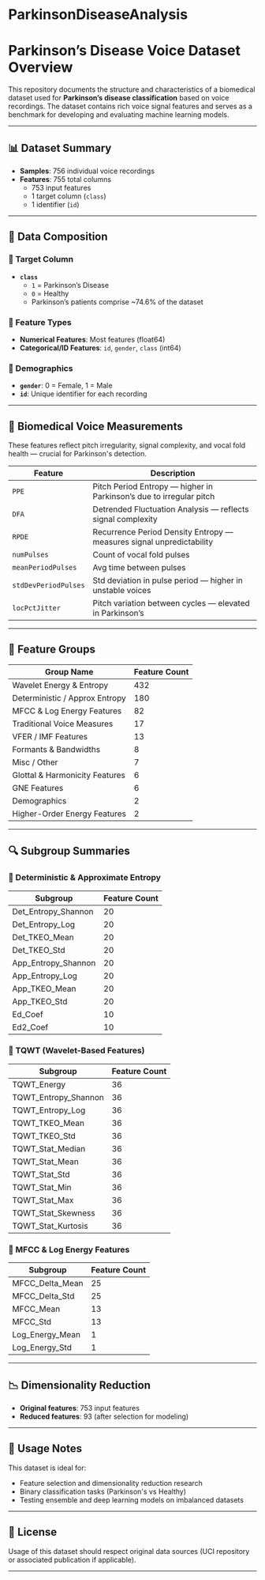 # ParkinsonDiseaseAnalysis

# Parkinson’s Disease Voice Dataset Overview

This repository documents the structure and characteristics of a biomedical dataset used for **Parkinson’s disease classification** based on voice recordings. The dataset contains rich voice signal features and serves as a benchmark for developing and evaluating machine learning models.

---

## 📊 Dataset Summary

- **Samples**: 756 individual voice recordings  
- **Features**: 755 total columns  
  - 753 input features  
  - 1 target column (`class`)  
  - 1 identifier (`id`)

---

## 🧬 Data Composition

### 🧠 Target Column

- **`class`**  
  - `1` = Parkinson’s Disease  
  - `0` = Healthy  
  - Parkinson’s patients comprise ~74.6% of the dataset

### 🔣 Feature Types

- **Numerical Features**: Most features (float64)
- **Categorical/ID Features**: `id`, `gender`, `class` (int64)

### 🧑 Demographics
- **`gender`**: 0 = Female, 1 = Male  
- **`id`**: Unique identifier for each recording

---

## 🧪 Biomedical Voice Measurements

These features reflect pitch irregularity, signal complexity, and vocal fold health — crucial for Parkinson's detection.

| Feature               | Description |
|-----------------------|-------------|
| `PPE`                | Pitch Period Entropy — higher in Parkinson’s due to irregular pitch |
| `DFA`                | Detrended Fluctuation Analysis — reflects signal complexity |
| `RPDE`               | Recurrence Period Density Entropy — measures signal unpredictability |
| `numPulses`          | Count of vocal fold pulses |
| `meanPeriodPulses`   | Avg time between pulses |
| `stdDevPeriodPulses` | Std deviation in pulse period — higher in unstable voices |
| `locPctJitter`       | Pitch variation between cycles — elevated in Parkinson’s |

---

## 🧵 Feature Groups

| Group Name                       | Feature Count |
|----------------------------------|---------------|
| Wavelet Energy & Entropy         | 432           |
| Deterministic / Approx Entropy   | 180           |
| MFCC & Log Energy Features       | 82            |
| Traditional Voice Measures       | 17            |
| VFER / IMF Features              | 13            |
| Formants & Bandwidths            | 8             |
| Misc / Other                     | 7             |
| Glottal & Harmonicity Features   | 6             |
| GNE Features                     | 6             |
| Demographics                     | 2             |
| Higher-Order Energy Features     | 2             |

---

## 🔍 Subgroup Summaries

### 🔸 Deterministic & Approximate Entropy

| Subgroup              | Feature Count |
|----------------------|----------------|
| Det_Entropy_Shannon  | 20 |
| Det_Entropy_Log      | 20 |
| Det_TKEO_Mean        | 20 |
| Det_TKEO_Std         | 20 |
| App_Entropy_Shannon  | 20 |
| App_Entropy_Log      | 20 |
| App_TKEO_Mean        | 20 |
| App_TKEO_Std         | 20 |
| Ed_Coef              | 10 |
| Ed2_Coef             | 10 |

### 🔸 TQWT (Wavelet-Based Features)

| Subgroup                 | Feature Count |
|--------------------------|---------------|
| TQWT_Energy              | 36 |
| TQWT_Entropy_Shannon     | 36 |
| TQWT_Entropy_Log         | 36 |
| TQWT_TKEO_Mean           | 36 |
| TQWT_TKEO_Std            | 36 |
| TQWT_Stat_Median         | 36 |
| TQWT_Stat_Mean           | 36 |
| TQWT_Stat_Std            | 36 |
| TQWT_Stat_Min            | 36 |
| TQWT_Stat_Max            | 36 |
| TQWT_Stat_Skewness       | 36 |
| TQWT_Stat_Kurtosis       | 36 |

### 🔸 MFCC & Log Energy Features

| Subgroup           | Feature Count |
|--------------------|---------------|
| MFCC_Delta_Mean    | 25 |
| MFCC_Delta_Std     | 25 |
| MFCC_Mean          | 13 |
| MFCC_Std           | 13 |
| Log_Energy_Mean    | 1  |
| Log_Energy_Std     | 1  |

---

## 📉 Dimensionality Reduction

- **Original features**: 753 input features  
- **Reduced features**: 93 (after selection for modeling)

---

## 📌 Usage Notes

This dataset is ideal for:
- Feature selection and dimensionality reduction research
- Binary classification tasks (Parkinson's vs Healthy)
- Testing ensemble and deep learning models on imbalanced datasets

---

## 📎 License

Usage of this dataset should respect original data sources (UCI repository or associated publication if applicable).

---

